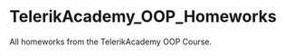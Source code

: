 TelerikAcademy_OOP_Homeworks
============================

All homeworks from the TelerikAcademy OOP Course.

